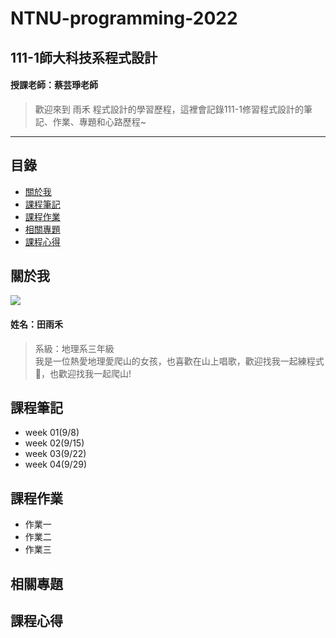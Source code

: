 # NTNU-programming-2022
## 111-1師大科技系程式設計  
#### 授課老師：蔡芸琤老師

>歡迎來到 雨禾 程式設計的學習歷程，這裡會記錄111-1修習程式設計的筆記、作業、專題和心路歷程~
***

## 目錄
- [關於我](#關於我)
- [課程筆記](#課程筆記)
- [課程作業](#課程作業)
- [相關專題](#相關專題)
- [課程心得](#課程心得)

## 關於我
<img src="C:\Users\田\Downloads\111657.jpg"/>

#### 姓名：田雨禾
>系級：地理系三年級</br>
>我是一位熱愛地理愛爬山的女孩，也喜歡在山上唱歌，歡迎找我一起練程式🥲，也歡迎找我一起爬山!

## 課程筆記
- week 01(9/8)
- week 02(9/15)
- week 03(9/22)
- week 04(9/29)

## 課程作業
- 作業一
- 作業二
- 作業三

## 相關專題

## 課程心得
